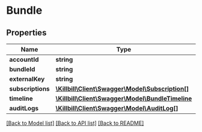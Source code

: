 # Bundle

## Properties
Name | Type | Description | Notes
------------ | ------------- | ------------- | -------------
**accountId** | **string** |  | 
**bundleId** | **string** |  | [optional] 
**externalKey** | **string** |  | [optional] 
**subscriptions** | [**\Killbill\Client\Swagger\Model\Subscription[]**](Subscription.md) |  | [optional] 
**timeline** | [**\Killbill\Client\Swagger\Model\BundleTimeline**](BundleTimeline.md) |  | [optional] 
**auditLogs** | [**\Killbill\Client\Swagger\Model\AuditLog[]**](AuditLog.md) |  | [optional] 

[[Back to Model list]](../README.md#documentation-for-models) [[Back to API list]](../README.md#documentation-for-api-endpoints) [[Back to README]](../README.md)

